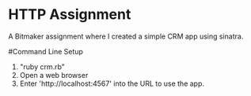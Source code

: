 # HTTP Assignment
A Bitmaker assignment where I created a simple CRM app using sinatra.

#Command Line Setup
1. "ruby crm.rb"
2. Open a web browser
3. Enter 'http://localhost:4567' into the URL to use the app.
